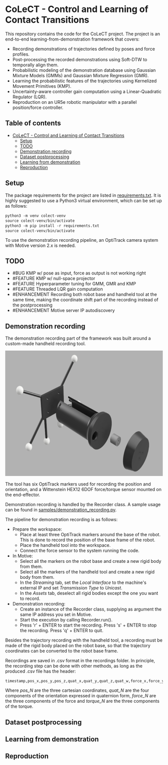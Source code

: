 # CoLeCT - Control and Learning of Contact Transitions

This repository contains the code for the CoLeCT project. The project is an end-to-end learning-from-demonstration framework that covers:

* Recording demonstrations of trajectories defined by poses and force profiles.
* Post-processing the recorded demonstrations using Soft-DTW to temporally align them.
* Probabilistic modeling of the demonstration database using Gaussian Mixture Models (GMMs) and Gaussian Mixture Regression (GMR).
* Learning the probabilistic features of the trajectories using Kernelized Movement Primitives (KMP).
* Uncertainty-aware controller gain computation using a Linear-Quadratic Regulator (LQR).
* Reproduction on an UR5e robotic manipulator with a parallel position/force controller.

## Table of contents

- [CoLeCT - Control and Learning of Contact Transitions](#colect---control-and-learning-of-contact-transitions)
  * [Setup](#setup)
  * [TODO](#TODO)
  * [Demonstration recording](#demonstration-recording)
  * [Dataset postprocessing](#dataset-postprocessing)
  * [Learning from demonstration](#learning-from-demonstration)
  * [Reproduction](#reproduction)

## Setup

The package requirements for the project are listed in [requirements.txt](https://github.com/lbusellato/colect/blob/main/requirements.txt). It is highly suggested to use a Python3 virtual environment, which can be set up as follows:

    python3 -m venv colect-venv
    source colect-venv/bin/activate
    python3 -m pip install -r requirements.txt
    source colect-venv/bin/activate

To use the demonstration recording pipeline, an OptiTrack camera system with Motive version 2.x is needed.

## TODO

* #BUG KMP w/ pose as input, force as output is not working right
* #FEATURE KMP w/ null-space projector
* #FEATURE Hyperparameter tuning for GMM, GMR and KMP
* #FEATURE Threaded LQR gain computation
* #ENHANCEMENT Recording both robot base and handheld tool at the same time, making the coordinate shift part of the recording instead of the postprocessing
* #ENHANCEMENT Motive server IP autodiscovery

## Demonstration recording

The demonstration recording part of the framework was built around a custom-made handheld recording tool. 

<p align="center">
  <img src="media/render.png" width="600" height="400" >
</p>

The tool has six OptiTrack markers used for recording the position and orientation, and a Wittenstein HEX12 6DOF force/torque sensor mounted on the end-effector.

Demonstration recording is handled by the Recorder class. A sample usage can be found in [samples/demonstration_recording.py](https://github.com/lbusellato/colect/blob/main/requirements.txt). 

The pipeline for demonstration recording is as follows:

* Prepare the workspace:
  * Place at least three OptiTrack markers around the base of the robot. This is done to record the position of the base frame of the robot. 
  * Place the handheld tool into the workspace.
  * Connect the force sensor to the system running the code.
* In Motive:
  * Select all the markers on the robot base and create a new rigid body from them. 
  * Select all the markers of the handheld tool and create a new rigid body from them.
  * In the *Streaming* tab, set the *Local Interface* to the machine's external IP and set *Transmission Type* to *Unicast*.
  * In the *Assets* tab, deselect all rigid bodies except the one you want to record.
* Demonstration recording:
  * Create an instance of the Recorder class, supplying as argument the same IP address you set in Motive.
  * Start the execution by calling Recorder.run().
  * Press 'r' + ENTER to start the recording. Press 's' + ENTER to stop the recording. Press 'q' + ENTER to quit.

Besides the trajectory recording with the handheld tool, a recording must be made of the rigid body placed on the robot base, so that the trajectory coordinates can be converted to the robot base frame.

Recordings are saved in .csv format in the recordings folder. In principle, the recording step can be done with other methods, as long as the produced .csv file has the header:

    timestamp,pos_x,pos_y,pos_z,quat_x,quat_y,quat_z,quat_w,force_x,force_y,force_z,torque_x,torque_y,torque_z

Where *pos_N* are the three cartesian coordinates, *quat_N* are the four components of the orientation expressed in quaternion form, *force_N* are the three components of the force and *torque_N* are the three components of the torque.
  
## Dataset postprocessing



## Learning from demonstration

## Reproduction